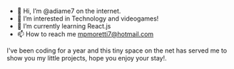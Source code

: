 - 👋 Hi, I’m @adiame7 on the internet.
- 👀 I’m interested in Technology and videogames!
- 🌱 I’m currently learning React.js 
- 📫 How to reach me mpmoretti7@hotmail.com

I've been coding for a year and this tiny space on the net has served me to show you my little projects, hope you enjoy your stay!.
